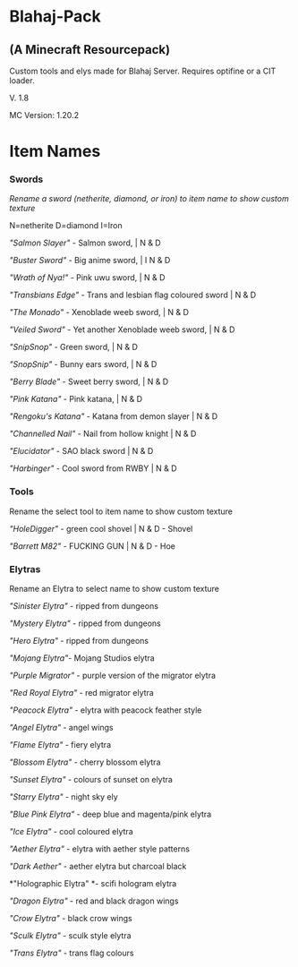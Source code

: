 # Blahaj-Pack
## (A Minecraft Resourcepack)
Custom tools and elys made for Blahaj Server. Requires optifine or a CIT loader.

V. 1.8

MC Version: 1.20.2


# Item Names


### Swords
*Rename a sword (netherite, diamond, or iron) to item name to show custom texture*

N=netherite
D=diamond
I=Iron

*"Salmon Slayer"* - Salmon sword, | N & D

*"Buster Sword"* - Big anime sword, | I N & D

*"Wrath of Nya!"* - Pink uwu sword, | N & D

*"Transbians Edge"* - Trans and lesbian flag coloured sword | N & D

*"The Monado"* - Xenoblade weeb sword, | N & D

*"Veiled Sword"* - Yet another Xenoblade weeb sword, | N & D

*"SnipSnop"* - Green sword, | N & D

*"SnopSnip"* - Bunny ears sword, | N & D

*"Berry Blade"* - Sweet berry sword, | N & D

*"Pink Katana"* - Pink katana, | N & D

*"Rengoku's Katana"* - Katana from demon slayer | N & D

*"Channelled Nail"* - Nail from hollow knight | N & D

*"Elucidator"* - SAO black sword | N & D

*"Harbinger"* - Cool sword from RWBY | N & D

### Tools
Rename the select tool to item name to show custom texture

*"HoleDigger"* - green cool shovel | N & D - Shovel

*"Barrett M82"* - FUCKING GUN | N & D - Hoe



### Elytras
Rename an Elytra to select name to show custom texture

*"Sinister Elytra"* - ripped from dungeons

*"Mystery Elytra"* - ripped from dungeons

*"Hero Elytra"* - ripped from dungeons

*"Mojang Elytra"*- Mojang Studios elytra

*"Purple Migrator"* - purple version of the migrator elytra

*"Red Royal Elytra"* - red migrator elytra

*"Peacock Elytra"* - elytra with peacock feather style

*"Angel Elytra"* - angel wings

*"Flame Elytra"* - fiery elytra

*"Blossom Elytra"* - cherry blossom elytra

*"Sunset Elytra"* - colours of sunset on elytra

*"Starry Elytra"* - night sky ely

*"Blue Pink Elytra"* - deep blue and magenta/pink elytra

*"Ice Elytra"* - cool coloured elytra

*"Aether Elytra"* - elytra with aether style patterns

*"Dark Aether"* - aether elytra but charcoal black

*"Holographic Elytra" *- scifi hologram elytra

*"Dragon Elytra"* - red and black dragon wings

*"Crow Elytra"* - black crow wings

*"Sculk Elytra"* - sculk style elytra

*"Trans Elytra"* - trans flag colours
